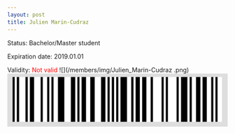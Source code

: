 ```yaml
---
layout: post
title: Julien Marin-Cudraz 
---
```


Status: Bachelor/Master student

Expiration date: 2019.01.01

Validity: <font color="red"> Not valid</font> 
![](/members/img/Julien_Marin-Cudraz .png)
![](/members/img/bar.png)
